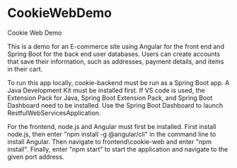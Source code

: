 # CookieWebDemo
Cookie Web Demo

This is a demo for an E-commerce site using Angular for the front end and Spring Boot for the back end user databases. Users can create accounts that save their information, such as addresses, payment details, and items in their cart. 

To run this app locally, cookie-backend must be run as a Spring Boot app. A Java Development Kit must be installed first. If VS code is used, the Extension Pack for Java, Spring Boot Extension Pack, and Spring Boot Dashboard need to be installed. Use the Spring Boot Dashboard to launch RestfulWebServicesApplication.

For the frontend, node.js and Angular must first be installed. First install node.js, then enter "npm install -g @angular/cli" in the command line to install Angular. Then navigate to frontend\cookie-web and enter "npm install". Finally, enter "npm start" to start the application and navigate to the given port address.
